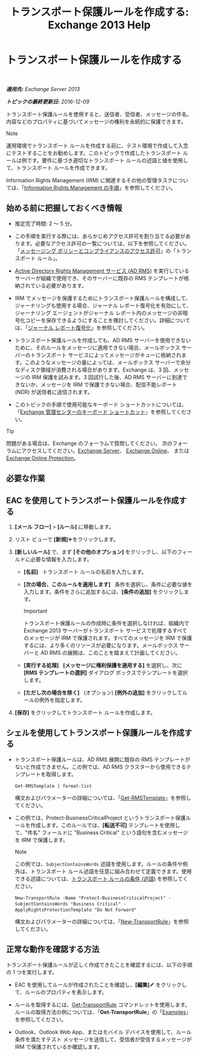 ﻿---
title: 'トランスポート保護ルールを作成する: Exchange 2013 Help'
TOCTitle: トランスポート保護ルールを作成する
ms:assetid: 3a857185-ee16-4ee7-9e57-8be95f7e753a
ms:mtpsurl: https://technet.microsoft.com/ja-jp/library/Dd302432(v=EXCHG.150)
ms:contentKeyID: 49896207
ms.date: 04/24/2018
mtps_version: v=EXCHG.150
ms.translationtype: HT
---

# トランスポート保護ルールを作成する

 

_**適用先:** Exchange Server 2013_

_**トピックの最終更新日:** 2016-12-09_

トランスポート保護ルールを使用すると、送信者、受信者、メッセージの件名、内容などのプロパティに基づいてメッセージの権利を永続的に保護できます。


> [!NOTE]
> 運用環境でトランスポート ルールを作成する前に、テスト環境で作成して入念にテストすることをお勧めします。このトピックで作成したトランスポート ルールは例です。要件に基づき適切なトランスポート ルールの述語と値を使用して、トランスポート ルールを作成できます。



Information Rights Management (IRM) に関連するその他の管理タスクについては、「[Information Rights Management の手順](information-rights-management-procedures-exchange-2013-help.md)」を参照してください。

## 始める前に把握しておくべき情報

  - 推定完了時間: 2 ～ 5 分。

  - この手順を実行する際には、あらかじめアクセス許可を割り当てる必要があります。必要なアクセス許可の一覧については、以下を参照してください。「[メッセージング ポリシーとコンプライアンスのアクセス許可](messaging-policy-and-compliance-permissions-exchange-2013-help.md)」の「トランスポート ルール」。

  - [Active Directory Rights Management サービス (AD RMS)](https://technet.microsoft.com/ja-jp/library/hh831364.aspx) を実行しているサーバーが組織で使用でき、そのサーバーに既存の RMS テンプレートが格納されている必要があります。

  - IRM でメッセージを保護するためにトランスポート保護ルールを構成して、ジャーナリングも使用する場合、ジャーナル レポート復号化を有効にして、ジャーナリング エージェントがジャーナル レポート内のメッセージの非暗号化コピーを保存できるようにすることを検討してください。詳細については、「[ジャーナル レポート復号化](journal-report-decryption-exchange-2013-help.md)」を参照してください。

  - トランスポート保護ルールを作成しても、AD RMS サーバーを使用できないために、そのルールをメッセージに適用できない場合、メールボックス サーバーのトランスポート サービスによってメッセージがキューに格納されます。このようなメッセージの量によっては、メールボックス サーバーで余分なディスク領域が消費される場合があります。Exchange は、3 回、メッセージの IRM 保護を試みます。3 回試行した後、AD RMS サーバーに到達できないか、メッセージを IRM で保護できない場合、配信不能レポート (NDR) が送信者に送信されます。

  - このトピックの手順で使用可能なキーボード ショートカットについては、「[Exchange 管理センターのキーボード ショートカット](keyboard-shortcuts-in-the-exchange-admin-center-exchange-online-protection-help.md)」を参照してください。


> [!TIP]
> 問題がある場合は、Exchange のフォーラムで質問してください。 次のフォーラムにアクセスしてください。<A href="https://go.microsoft.com/fwlink/p/?linkid=60612">Exchange Server</A>、 <A href="https://go.microsoft.com/fwlink/p/?linkid=267542">Exchange Online</A>、 または <A href="https://go.microsoft.com/fwlink/p/?linkid=285351">Exchange Online Protection</A>。



## 必要な作業

## EAC を使用してトランスポート保護ルールを作成する

1.  **\[メール フロー\]** \> **\[ルール\]** に移動します。

2.  リスト ビューで **\[新規\]**![\[追加\] アイコン](images/JJ218640.c1e75329-d6d7-4073-a27d-498590bbb558(EXCHG.150).gif "[追加] アイコン")をクリックします。

3.  **\[新しいルール\]** で、まず **\[その他のオプション\]** をクリックし、以下のフィールドに必要な情報を入力します。
    
      - **\[名前\]**   トランスポート ルールの名前を入力します。
    
      - **\[次の場合、このルールを適用します\]**   条件を選択し、条件に必要な値を入力します。条件をさらに追加するには、**\[条件の追加\]** をクリックします。
        

        > [!IMPORTANT]
        > トランスポート保護ルールの作成時に条件を選択しなければ、組織内で Exchange 2013 サーバーがトランスポート サービスで処理するすべてのメッセージが IRM で保護されます。すべてのメッセージを IRM で保護するには、より多くのリソースが必要になります。メールボックス サーバーと AD&nbsp;RMS の展開は、このことを踏まえて計画してください。

    
      - **\[実行する処理\]**   **\[メッセージに権利保護を適用する\]** を選択し、次に **\[RMS テンプレートの選択\]** ダイアログ ボックスでテンプレートを選択します。
    
      - **\[ただし次の場合を除く\]**   (オプション) **\[例外の追加\]** をクリックしてルールの例外を指定します。

4.  **\[保存\]** をクリックしてトランスポート ルールを作成します。

## シェルを使用してトランスポート保護ルールを作成する

  - トランスポート保護ルールは、AD RMS 展開に既存の RMS テンプレートがないと作成できません。この例では、AD RMS クラスターから使用できるテンプレートを取得します。
    
        Get-RMSTemplate | format-list
    
    構文およびパラメーターの詳細については、「[Get-RMSTemplate](https://technet.microsoft.com/ja-jp/library/dd297960\(v=exchg.150\))」を参照してください。

  - この例では、Protect-BusinessCriticalProject というトランスポート保護ルールを作成します。このルールでは、**\[転送不可\]** テンプレートを使用して、"件名" フィールドに "Business Critical" という語句を含むメッセージを IRM で保護します。
    

    > [!NOTE]
    > この例では、<CODE>SubjectContainsWords</CODE> 述語を使用します。ルールの条件や例外は、トランスポート ルール述語を任意に組み合わせて定義できます。使用できる述語については、<A href="mail-flow-rule-conditions-and-exceptions-predicates-in-exchange-2013-exchange-2013-help.md">トランスポート ルールの条件 (述語)</A> を参照してください。

    
        New-TransportRule -Name "Protect-BusinessCriticalProject" -SubjectContainsWords "Business Critical" -ApplyRightsProtectionTemplate "Do Not Forward"
    
    構文およびパラメーターの詳細については、「[New-TransportRule](https://technet.microsoft.com/ja-jp/library/bb125138\(v=exchg.150\))」を参照してください。

## 正常な動作を確認する方法

トランスポート保護ルールが正しく作成できたことを確認するには、以下の手順の 1 つを実行します。

  - EAC を使用してルールが作成されたことを確認し、**\[編集\]**![編集アイコン](images/Bb124582.6f53ccb2-1f13-4c02-bea0-30690e6ea71d(EXCHG.150).gif "編集アイコン") をクリックして、ルールのプロパティを表示します。

  - ルールを取得するには、[Get-TransportRule](https://technet.microsoft.com/ja-jp/library/aa998585\(v=exchg.150\)) コマンドレットを使用します。ルールの取得方法の例については、「**Get-TransportRule**」の「[Examples](https://technet.microsoft.com/ja-jp/aa998585\(exchg.150\)#examples)」を参照してください。

  - Outlook、Outlook Web App、またはモバイル デバイスを使用して、ルール条件を満たすテスト メッセージを送信して、受信者が受信するメッセージが IRM で保護されているか確認します。

